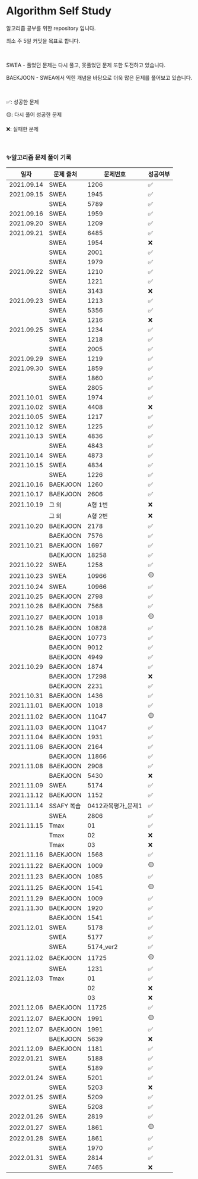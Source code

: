 # Algorithm Self Study
알고리즘 공부를 위한 repository 입니다.

최소 주 5일 커밋을 목표로 합니다.

<br>


SWEA - 풀었던 문제는 다시 풀고, 못풀었던 문제 또한 도전하고 있습니다.

BAEKJOON - SWEA에서 익힌 개념을 바탕으로 더욱 많은 문제를 풀어보고 있습니다.

<br>

✅: 성공한 문제

🟡: 다시 풀어 성공한 문제

❌: 실패한 문제

<br>

### ✨알고리즘 문제 풀이 기록

| 일자         | 문제 출처  | 문제번호         | 성공여부 |
|------------| ---------- |--------------| -------- |
| 2021.09.14 | SWEA       | 1206         | ✅        |
| 2021.09.15 | SWEA       | 1945         | ✅        |
|            | SWEA       | 5789         | ✅        |
| 2021.09.16 | SWEA       | 1959         | ✅        |
| 2021.09.20 | SWEA       | 1209         | ✅        |
| 2021.09.21 | SWEA       | 6485         | ✅        |
|            | SWEA       | 1954         | ❌        |
|            | SWEA       | 2001         | ✅        |
|            | SWEA       | 1979         | ✅        |
| 2021.09.22 | SWEA       | 1210         | ✅        |
|            | SWEA       | 1221         | ✅        |
|            | SWEA       | 3143         | ❌        |
| 2021.09.23 | SWEA       | 1213         | ✅        |
|            | SWEA       | 5356         | ✅        |
|            | SWEA       | 1216         | ❌        |
| 2021.09.25 | SWEA       | 1234         | ✅        |
|            | SWEA       | 1218         | ✅        |
|            | SWEA       | 2005         | ✅        |
| 2021.09.29 | SWEA       | 1219         | ✅        |
| 2021.09.30 | SWEA       | 1859         | ✅        |
|            | SWEA       | 1860         | ✅        |
|            | SWEA       | 2805         | ✅        |
| 2021.10.01 | SWEA       | 1974         | ✅        |
| 2021.10.02 | SWEA       | 4408         | ❌        |
| 2021.10.05 | SWEA       | 1217         | ✅        |
| 2021.10.12 | SWEA       | 1225         | ✅        |
| 2021.10.13 | SWEA       | 4836         | ✅        |
|            | SWEA       | 4843         | ✅        |
| 2021.10.14 | SWEA       | 4873         | ✅        |
| 2021.10.15 | SWEA       | 4834         | ✅        |
|            | SWEA       | 1226         | ✅        |
| 2021.10.16 | BAEKJOON   | 1260         | ✅        |
| 2021.10.17 | BAEKJOON   | 2606         | ✅        |
| 2021.10.19 | 그 외      | A형 1번        | ❌        |
|            | 그 외      | A형 2번        | ❌        |
| 2021.10.20 | BAEKJOON   | 2178         | ✅        |
|            | BAEKJOON   | 7576         | ✅        |
| 2021.10.21 | BAEKJOON   | 1697         | ✅        |
|            | BAEKJOON   | 18258        | ✅        |
| 2021.10.22 | SWEA       | 1258         | ✅        |
| 2021.10.23 | SWEA       | 10966        | 🟡        |
| 2021.10.24 | SWEA       | 10966        | ✅        |
| 2021.10.25 | BAEKJOON   | 2798         | ✅        |
| 2021.10.26 | BAEKJOON   | 7568         | ✅        |
| 2021.10.27 | BAEKJOON   | 1018         | 🟡        |
| 2021.10.28 | BAEKJOON   | 10828        | ✅        |
|            | BAEKJOON   | 10773        | ✅        |
|            | BAEKJOON   | 9012         | ✅        |
|            | BAEKJOON   | 4949         | ✅        |
| 2021.10.29 | BAEKJOON   | 1874         | ✅        |
|            | BAEKJOON   | 17298        | ❌        |
|            | BAEKJOON   | 2231         | ✅        |
| 2021.10.31 | BAEKJOON   | 1436         | ✅        |
| 2021.11.01 | BAEKJOON   | 1018         | ✅        |
| 2021.11.02 | BAEKJOON   | 11047        | 🟡        |
| 2021.11.03 | BAEKJOON   | 11047        | ✅        |
| 2021.11.04 | BAEKJOON   | 1931         | ✅        |
| 2021.11.06 | BAEKJOON   | 2164         | ✅        |
|            | BAEKJOON   | 11866        | ✅        |
| 2021.11.08 | BAEKJOON   | 2908         | ✅        |
|            | BAEKJOON   | 5430         | ❌        |
| 2021.11.09 | SWEA       | 5174         | ✅        |
| 2021.11.12 | BAEKJOON   | 1152         | ✅        |
| 2021.11.14 | SSAFY 복습 | 0412과목평가_문제1 | ✅        |
|            | SWEA       | 2806         | ✅        |
| 2021.11.15 | Tmax       | 01           | ✅        |
|            | Tmax       | 02           | ❌        |
|            | Tmax       | 03           | ❌        |
| 2021.11.16 | BAEKJOON   | 1568         | ✅        |
| 2021.11.22 | BAEKJOON   | 1009         | 🟡        |
| 2021.11.23 | BAEKJOON   | 1085         | ✅        |
| 2021.11.25 | BAEKJOON   | 1541         | 🟡        |
| 2021.11.29 | BAEKJOON   | 1009         | ✅        |
| 2021.11.30 | BAEKJOON   | 1920         | ✅        |
|            | BAEKJOON   | 1541         | ✅        |
| 2021.12.01 | SWEA       | 5178         | ✅        |
|            | SWEA       | 5177         | ✅        |
|            | SWEA       | 5174_ver2    | ✅        |
| 2021.12.02 | BAEKJOON   | 11725        | 🟡        |
|            | SWEA       | 1231         | ✅        |
| 2021.12.03 | Tmax       | 01           | ✅        |
|            |            | 02           | ❌        |
|            |            | 03           | ❌        |
| 2021.12.06 | BAEKJOON   | 11725        | ✅        |
| 2021.12.07 | BAEKJOON   | 1991         | 🟡        |
| 2021.12.07 | BAEKJOON   | 1991         | ✅        |
|            | BAEKJOON   | 5639         | ❌        |
| 2021.12.09 | BAEKJOON   | 1181         | ✅        |
| 2022.01.21 | SWEA       | 5188         | ✅        |
|            | SWEA       | 5189         | ✅        |
| 2022.01.24 | SWEA       | 5201         | ✅        |
|            | SWEA       | 5203         | ❌        |
| 2022.01.25 | SWEA       | 5209         | ✅        |
|            | SWEA       | 5208         | ✅        |
| 2022.01.26 | SWEA       | 2819         | ✅        |
| 2022.01.27 | SWEA       | 1861         | 🟡        |
| 2022.01.28 | SWEA       | 1861         | ✅        |
|            | SWEA       | 1970         | ✅        |
| 2022.01.31 | SWEA       | 2814         | ✅        |
|            | SWEA       | 7465         | ❌        |
